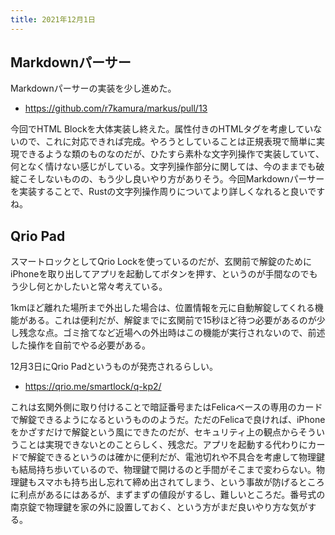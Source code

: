 ```yaml
---
title: 2021年12月1日
---
```


## Markdownパーサー

Markdownパーサーの実装を少し進めた。

- <https://github.com/r7kamura/markus/pull/13>

今回でHTML Blockを大体実装し終えた。属性付きのHTMLタグを考慮していないので、これに対応できれば完成。やろうとしていることは正規表現で簡単に実現できるような類のものなのだが、ひたすら素朴な文字列操作で実装していて、何となく情けない感じがしている。文字列操作部分に関しては、今のままでも破綻こそしないものの、もう少し良いやり方がありそう。今回Markdownパーサーを実装することで、Rustの文字列操作周りについてより詳しくなれると良いですね。

## Qrio Pad

スマートロックとしてQrio Lockを使っているのだが、玄関前で解錠のためにiPhoneを取り出してアプリを起動してボタンを押す、というのが手間なのでもう少し何とかしたいと常々考えている。

1kmほど離れた場所まで外出した場合は、位置情報を元に自動解錠してくれる機能がある。これは便利だが、解錠までに玄関前で15秒ほど待つ必要があるのが少し残念な点。ゴミ捨てなど近場への外出時はこの機能が実行されないので、前述した操作を自前でやる必要がある。

12月3日にQrio Padというものが発売されるらしい。

- <https://qrio.me/smartlock/q-kp2/>

これは玄関外側に取り付けることで暗証番号またはFelicaベースの専用のカードで解錠できるようになるというもののようだ。ただのFelicaで良ければ、iPhoneをかざすだけで解錠という風にできたのだが、セキュリティ上の観点からそういうことは実現できないとのことらしく、残念だ。アプリを起動する代わりにカードで解錠できるというのは確かに便利だが、電池切れや不具合を考慮して物理鍵も結局持ち歩いているので、物理鍵で開けるのと手間がそこまで変わらない。物理鍵もスマホも持ち出し忘れて締め出されてしまう、という事故が防げるところに利点があるにはあるが、まずまずの値段がするし、難しいところだ。番号式の南京錠で物理鍵を家の外に設置しておく、という方がまだ良いやり方な気がする。
